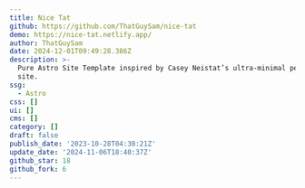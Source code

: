 ```yaml
---
title: Nice Tat
github: https://github.com/ThatGuySam/nice-tat
demo: https://nice-tat.netlify.app/
author: ThatGuySam
date: 2024-12-01T09:49:28.386Z
description: >-
  Pure Astro Site Template inspired by Casey Neistat’s ultra-minimal personal
  site.
ssg:
  - Astro
css: []
ui: []
cms: []
category: []
draft: false
publish_date: '2023-10-28T04:30:21Z'
update_date: '2024-11-06T18:40:37Z'
github_star: 18
github_fork: 6
---
```

